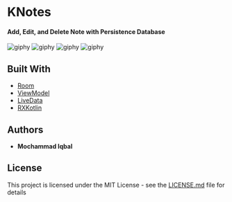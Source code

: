
# KNotes

#### Add, Edit, and Delete Note with Persistence Database
![giphy](https://media.giphy.com/media/11BAcV7xeET1lyAog1/200w_d.gif)
![giphy](https://media.giphy.com/media/ftdWleTOQQ3kVgw1EI/200w_d.gif)
![giphy](https://media.giphy.com/media/3JYpWygQB02rTOL3NE/200w_d.gif)
![giphy](https://media.giphy.com/media/1n4IDRzXArf34rQe9y/200w_d.gif)   

## Built With

* [Room](http://www.dropwizard.io/1.0.2/docs/)
* [ViewModel](https://developer.android.com/topic/libraries/architecture/viewmodel)
* [LiveData](https://developer.android.com/topic/libraries/architecture/livedata)
* [RXKotlin](https://github.com/ReactiveX/RxKotlin)

## Authors

* **Mochammad Iqbal**

## License

This project is licensed under the MIT License - see the [LICENSE.md](LICENSE.md) file for details
